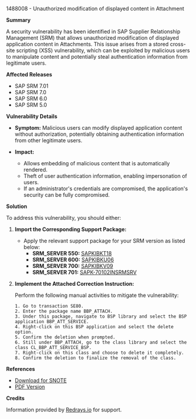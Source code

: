 1488008 - Unauthorized modification of displayed content in Attachment

**Summary**
  
A security vulnerability has been identified in SAP Supplier Relationship Management (SRM) that allows unauthorized modification of displayed application content in Attachments. This issue arises from a stored cross-site scripting (XSS) vulnerability, which can be exploited by malicious users to manipulate content and potentially steal authentication information from legitimate users.

**Affected Releases**
- SAP SRM 7.01
- SAP SRM 7.0
- SAP SRM 6.0
- SAP SRM 5.0

**Vulnerability Details**

- **Symptom:** Malicious users can modify displayed application content without authorization, potentially obtaining authentication information from other legitimate users.
  
- **Impact:** 
  - Allows embedding of malicious content that is automatically rendered.
  - Theft of user authentication information, enabling impersonation of users.
  - If an administrator's credentials are compromised, the application's security can be fully compromised.

**Solution**

To address this vulnerability, you should either:

1. **Import the Corresponding Support Package:**
   - Apply the relevant support package for your SRM version as listed below:
     - **SRM_SERVER 550:** [SAPKIBKT18](https://me.sap.com/supportpackage/SAPKIBKT18)
     - **SRM_SERVER 600:** [SAPKIBKU06](https://me.sap.com/supportpackage/SAPKIBKU06)
     - **SRM_SERVER 700:** [SAPKIBKV09](https://me.sap.com/supportpackage/SAPKIBKV09)
     - **SRM_SERVER 701:** [SAPK-70102INSRMSRV](https://me.sap.com/supportpackage/SAPK-70102INSRMSRV)

2. **Implement the Attached Correction Instruction:**

   Perform the following manual activities to mitigate the vulnerability:

   ```plaintext
   1. Go to transaction SE80.
   2. Enter the package name BBP_ATTACH.
   3. Under this package, navigate to BSP library and select the BSP application BBP_ATT_SERVICE.
   4. Right-click on this BSP application and select the delete option.
   5. Confirm the deletion when prompted.
   6. Still under BBP_ATTACH, go to the class library and select the class CL_BBP_ATT_SERVICE_BSP.
   7. Right-click on this class and choose to delete it completely.
   8. Confirm the deletion to finalize the removal of the class.
   ```

**References**
- [Download for SNOTE](https://notesdownloads.sap.com/note/0040000008805692017)
- [PDF Version](https://userapps.support.sap.com/sap/support/sfm/notes/print/0001488008?language=en-US&token=690F29637585993B46A7FE2F2FAC25C0)

**Credits**
  
Information provided by [Redrays.io](https://redrays.io) for support.